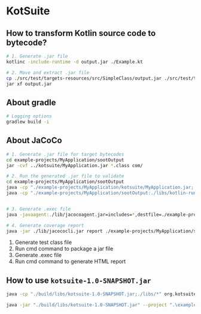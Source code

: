 # KotSuite

## How to transform Kotlin source code to bytecode?

```bash
# 1. Generate .jar file
kotlinc -include-runtime -d output.jar ./Example.kt

# 2. Move and extract .jar file
cp ./src/test/targets-resources/src/SimpleClass/output.jar ./src/test/targets-resources/generated/
jar xf output.jar
```
## About gradle

```bash
# Logging options
gradlew build -i
```

## About JaCoCo

```bash
# 1. Generate .jar file for target bytecodes
cd example-projects/MyApplication/sootOutput
jar -cvf ../kotsuite/MyApplication.jar *.class com/

# 2. Run the generated .jar file to validate
cd example-projects/MyApplication/sootOutput
java -cp "./example-projects/MyApplication/kotsuite/MyApplication.jar;./libs/kotlin-runtime-1.2.71.jar" ExampleTest
java -cp "./example-projects/MyApplication/sootOutput:./libs/kotlin-runtime-1.2.71.jar:./libs/kotlin-stdlib-1.8.10.jar" KotMain


# 3. Generate .exec file
java -javaagent:./lib/jacocoagent.jar=includes=*,destfile=./example-projects/MyApplication/sootOutput/report/jacoco-MyApplication.exec,output=file -cp ./example-projects/MyApplication/kotsuite/MyApplication.jar ExampleTest

# 4. Generate coverage report
java -jar ./lib/jacococli.jar report ./example-projects/MyApplication/sootOutput/report/jacoco-MyApplication.exec --classfile=./example-projects/MyApplication/sootOutput --sourcefile=./example-projects/MyApplication/app/src/main/java --html ./example-projects/MyApplication/sootOutput/report/HTML
```

1. Generate test class file
2. Run cmd command to package a jar file
3. Generate .exec file
4. Run cmd command to generate HTML report

## How to use `kotsuite-1.0-SNAPSHOT.jar`

```bash
java -cp "./build/libs/kotsuite-1.0-SNAPSHOT.jar;./libs/*" org.kotsuite.client.MainKt --project ".\example-projects\MyApplication" --includes "com.example.myapplication.Example&com.example.myapplication.Callee" --strategy "random" --libs "./libs/"
```

```bash
java -jar "./build/libs/kotsuite-1.0-SNAPSHOT.jar" --project ".\example-projects\MyApplication" --includes "com.example.myapplication.Example&com.example.myapplication.Callee" --strategy "random" --libs "./libs/"
```
